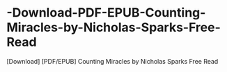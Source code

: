 # -Download-PDF-EPUB-Counting-Miracles-by-Nicholas-Sparks-Free-Read
[Download] [PDF/EPUB] Counting Miracles by Nicholas Sparks Free Read
